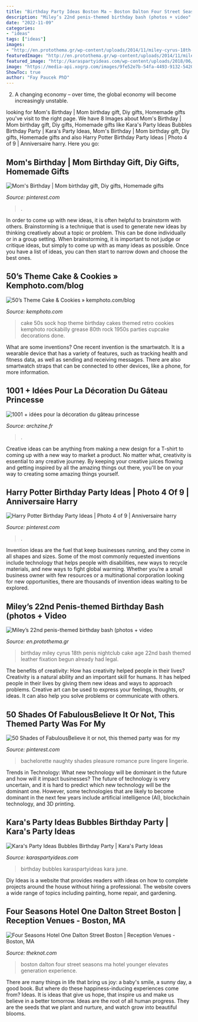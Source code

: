 ```yaml
---
title: "Birthday Party Ideas Boston Ma ~ Boston Dalton Four Street Seasons Ma Hotel Younger Elevates Generation Experience"
description: "Miley’s 22nd penis-themed birthday bash (photos + video"
date: "2022-11-09"
categories:
- "ideas"
tags: ["ideas"]
images:
- "http://en.protothema.gr/wp-content/uploads/2014/11/miley-cyrus-18th-birthday-party-at-trousdale-nightclub-02.jpg"
featuredImage: "http://en.protothema.gr/wp-content/uploads/2014/11/miley-cyrus-18th-birthday-party-at-trousdale-nightclub-02.jpg"
featured_image: "http://karaspartyideas.com/wp-content/uploads/2018/06/Bubbles-Birthday-Party-via-Kara_s-Party-Ideas-KarasPartyIdeas.com_.png"
image: "https://media-api.xogrp.com/images/9fe52e7b-54fa-4493-9132-542010114b6a~rs_720.480"
ShowToc: true
author: "Fay Paucek PhD"
---
```



2. A changing economy – over time, the global economy will become increasingly unstable.

	

		
looking for Mom&#039;s Birthday | Mom birthday gift, Diy gifts, Homemade gifts you've visit to the right page. We have 8 Images about Mom&#039;s Birthday | Mom birthday gift, Diy gifts, Homemade gifts like Kara&#039;s Party Ideas Bubbles Birthday Party | Kara&#039;s Party Ideas, Mom&#039;s Birthday | Mom birthday gift, Diy gifts, Homemade gifts and also Harry Potter Birthday Party Ideas | Photo 4 of 9 | Anniversaire harry. Here you go:
		
    
## Mom&#039;s Birthday | Mom Birthday Gift, Diy Gifts, Homemade Gifts

<img loading=lazy src="https://i.pinimg.com/originals/1d/7d/f3/1d7df3773e7167fee7c52edbad1f6bf8.jpg" onerror="this.onerror=null;this.src='https://tse3.mm.bing.net/th?id=OIP.aWDaS_2NKz4rIO4tgWhrQwHaJ4&amp;pid=15.1';" alt="Mom&#039;s Birthday | Mom birthday gift, Diy gifts, Homemade gifts">

_Source: pinterest.com_

>. 

	

In order to come up with new ideas, it is often helpful to brainstorm with others. Brainstorming is a technique that is used to generate new ideas by thinking creatively about a topic or problem. This can be done individually or in a group setting. When brainstorming, it is important to not judge or critique ideas, but simply to come up with as many ideas as possible. Once you have a list of ideas, you can then start to narrow down and choose the best ones.

    
## 50’s Theme Cake &amp; Cookies » Kemphoto.com/blog

<img loading=lazy src="http://kemphoto.com/blog/wp-content/uploads/2011/09/SM-50s-Cake-6123-copy.jpg" onerror="this.onerror=null;this.src='https://tse2.mm.bing.net/th?id=OIP.0btSlEcfbG4ZrfaG5Q8_ygHaLI&amp;pid=15.1';" alt="50’s Theme Cake &amp; Cookies » kemphoto.com/blog">

_Source: kemphoto.com_

>cake 50s sock hop theme birthday cakes themed retro cookies kemphoto rockabilly grease 80th rock 1950s parties cupcake decorations done. 

	

What are some inventions?
One recent invention is the smartwatch. It is a wearable device that has a variety of features, such as tracking health and fitness data, as well as sending and receiving messages. There are also smartwatch straps that can be connected to other devices, like a phone, for more information.

    
## 1001 + Idées Pour La Décoration Du Gâteau Princesse

<img loading=lazy src="https://archzine.fr/wp-content/uploads/2017/08/video-gateau-princesse-gateau-barbie-facile-gateau-en-princesse-gateau-etages.jpg" onerror="this.onerror=null;this.src='https://tse3.mm.bing.net/th?id=OIP.7UjHOrIG_uIWH-fXcIuVLQHaLH&amp;pid=15.1';" alt="1001 + idées pour la décoration du gâteau princesse">

_Source: archzine.fr_

>. 

	

Creative ideas can be anything from making a new design for a T-shirt to coming up with a new way to market a product. No matter what, creativity is essential to any creative journey. By keeping your creative juices flowing and getting inspired by all the amazing things out there, you'll be on your way to creating some amazing things yourself.

    
## Harry Potter Birthday Party Ideas | Photo 4 Of 9 | Anniversaire Harry

<img loading=lazy src="https://i.pinimg.com/736x/d6/5a/15/d65a1569cc4a41fac4c801b5b28c487f.jpg" onerror="this.onerror=null;this.src='https://tse3.mm.bing.net/th?id=OIP.s5-61UJr2m-BJ65QjTfN3gHaJ3&amp;pid=15.1';" alt="Harry Potter Birthday Party Ideas | Photo 4 of 9 | Anniversaire harry">

_Source: pinterest.com_

>. 

	

Invention ideas are the fuel that keep businesses running, and they come in all shapes and sizes. Some of the most commonly requested inventions include technology that helps people with disabilities, new ways to recycle materials, and new ways to fight global warming. Whether you’re a small business owner with few resources or a multinational corporation looking for new opportunities, there are thousands of invention ideas waiting to be explored.

    
## Miley’s 22nd Penis-themed Birthday Bash (photos + Video

<img loading=lazy src="http://en.protothema.gr/wp-content/uploads/2014/11/miley-cyrus-18th-birthday-party-at-trousdale-nightclub-02.jpg" onerror="this.onerror=null;this.src='https://tse4.mm.bing.net/th?id=OIP.cSbC4L0Dp6Q8EU6iJIejKQHaK4&amp;pid=15.1';" alt="Miley’s 22nd penis-themed birthday bash (photos + video">

_Source: en.protothema.gr_

>birthday miley cyrus 18th penis nightclub cake age 22nd bash themed leather fixation begun already had legal. 

	

The benefits of creativity: How has creativity helped people in their lives?
Creativity is a natural ability and an important skill for humans. It has helped people in their lives by giving them new ideas and ways to approach problems. Creative art can be used to express your feelings, thoughts, or ideas. It can also help you solve problems or communicate with others.

    
## 50 Shades Of FabulousBelieve It Or Not, This Themed Party Was For My

<img loading=lazy src="https://i.pinimg.com/originals/f7/de/ae/f7deaecc3fd60f50a2ec6baa232c3688.jpg" onerror="this.onerror=null;this.src='https://tse4.mm.bing.net/th?id=OIP.aQUtaGpH7gZXtllhq3Ux6AHaJ3&amp;pid=15.1';" alt="50 Shades of FabulousBelieve it or not, this themed party was for my">

_Source: pinterest.com_

>bachelorette naughty shades pleasure romance pure lingere lingerie. 

	

Trends in Technology: What new technology will be dominant in the future and how will it impact businesses?
The future of technology is very uncertain, and it is hard to predict which new technology will be the dominant one. However, some technologies that are likely to become dominant in the next few years include artificial intelligence (AI), blockchain technology, and 3D printing.

    
## Kara&#039;s Party Ideas Bubbles Birthday Party | Kara&#039;s Party Ideas

<img loading=lazy src="http://karaspartyideas.com/wp-content/uploads/2018/06/Bubbles-Birthday-Party-via-Kara_s-Party-Ideas-KarasPartyIdeas.com_.png" onerror="this.onerror=null;this.src='https://tse4.mm.bing.net/th?id=OIP.vtHyvZy2UanB2XhvnqjVwQHaLH&amp;pid=15.1';" alt="Kara&#039;s Party Ideas Bubbles Birthday Party | Kara&#039;s Party Ideas">

_Source: karaspartyideas.com_

>birthday bubbles karaspartyideas kara june. 

	

Diy Ideas is a website that provides readers with ideas on how to complete projects around the house without hiring a professional. The website covers a wide range of topics including painting, home repair, and gardening. 

    
## Four Seasons Hotel One Dalton Street Boston | Reception Venues - Boston, MA

<img loading=lazy src="https://media-api.xogrp.com/images/9fe52e7b-54fa-4493-9132-542010114b6a~rs_720.480" onerror="this.onerror=null;this.src='https://tse1.mm.bing.net/th?id=OIP.cnC02cMTpHEFuTxChnGLugHaE8&amp;pid=15.1';" alt="Four Seasons Hotel One Dalton Street Boston | Reception Venues - Boston, MA">

_Source: theknot.com_

>boston dalton four street seasons ma hotel younger elevates generation experience. 

	

There are many things in life that bring us joy: a baby's smile, a sunny day, a good book. But where do these happiness-inducing experiences come from? Ideas. It is ideas that give us hope, that inspire us and make us believe in a better tomorrow. Ideas are the root of all human progress. They are the seeds that we plant and nurture, and watch grow into beautiful blooms.

